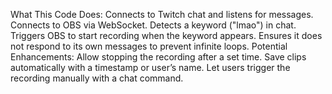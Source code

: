What This Code Does:
Connects to Twitch chat and listens for messages.
Connects to OBS via WebSocket.
Detects a keyword ("lmao") in chat.
Triggers OBS to start recording when the keyword appears.
Ensures it does not respond to its own messages to prevent infinite loops.
Potential Enhancements:
Allow stopping the recording after a set time.
Save clips automatically with a timestamp or user’s name.
Let users trigger the recording manually with a chat command.
